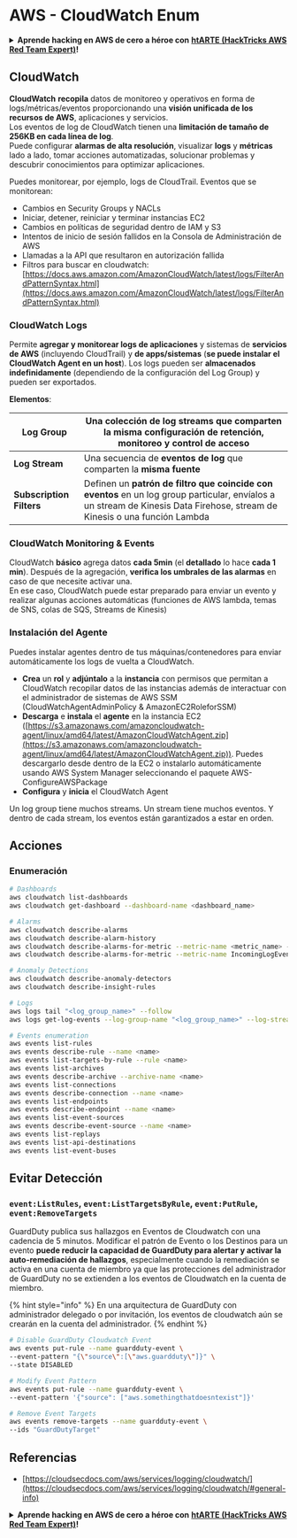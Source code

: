 # AWS - CloudWatch Enum

<details>

<summary><strong>Aprende hacking en AWS de cero a héroe con</strong> <a href="https://training.hacktricks.xyz/courses/arte"><strong>htARTE (HackTricks AWS Red Team Expert)</strong></a><strong>!</strong></summary>

Otras formas de apoyar a HackTricks:

* Si quieres ver a tu **empresa anunciada en HackTricks** o **descargar HackTricks en PDF**, consulta los [**PLANES DE SUSCRIPCIÓN**](https://github.com/sponsors/carlospolop)!
* Consigue el [**merchandising oficial de PEASS & HackTricks**](https://peass.creator-spring.com)
* Descubre [**La Familia PEASS**](https://opensea.io/collection/the-peass-family), nuestra colección de [**NFTs exclusivos**](https://opensea.io/collection/the-peass-family)
* **Únete al** 💬 [**grupo de Discord**](https://discord.gg/hRep4RUj7f) o al [**grupo de Telegram**](https://t.me/peass) o **sígueme** en **Twitter** 🐦 [**@carlospolopm**](https://twitter.com/carlospolopm)**.**
* **Comparte tus trucos de hacking enviando PRs a los repositorios de GitHub** [**HackTricks**](https://github.com/carlospolop/hacktricks) y [**HackTricks Cloud**](https://github.com/carlospolop/hacktricks-cloud).

</details>

## CloudWatch

**CloudWatch** **recopila** datos de monitoreo y operativos en forma de logs/métricas/eventos proporcionando una **visión unificada de los recursos de AWS**, aplicaciones y servicios.\
Los eventos de log de CloudWatch tienen una **limitación de tamaño de 256KB en cada línea de log**.\
Puede configurar **alarmas de alta resolución**, visualizar **logs** y **métricas** lado a lado, tomar acciones automatizadas, solucionar problemas y descubrir conocimientos para optimizar aplicaciones.

Puedes monitorear, por ejemplo, logs de CloudTrail. Eventos que se monitorean:

* Cambios en Security Groups y NACLs
* Iniciar, detener, reiniciar y terminar instancias EC2
* Cambios en políticas de seguridad dentro de IAM y S3
* Intentos de inicio de sesión fallidos en la Consola de Administración de AWS
* Llamadas a la API que resultaron en autorización fallida
* Filtros para buscar en cloudwatch: [https://docs.aws.amazon.com/AmazonCloudWatch/latest/logs/FilterAndPatternSyntax.html](https://docs.aws.amazon.com/AmazonCloudWatch/latest/logs/FilterAndPatternSyntax.html)

### CloudWatch Logs <a href="#cloudwatch-logs" id="cloudwatch-logs"></a>

Permite **agregar y monitorear logs de aplicaciones** y sistemas de **servicios de AWS** (incluyendo CloudTrail) y **de apps/sistemas** (**se puede instalar el CloudWatch Agent en un host**). Los logs pueden ser **almacenados indefinidamente** (dependiendo de la configuración del Log Group) y pueden ser exportados.

**Elementos**:

| **Log Group**            | Una **colección de log streams** que comparten la misma configuración de retención, monitoreo y control de acceso                                                     |
| ------------------------ | ---------------------------------------------------------------------------------------------------------------------------------------------------------- |
| **Log Stream**           | Una secuencia de **eventos de log** que comparten la **misma fuente**                                                                                                |
| **Subscription Filters** | Definen un **patrón de filtro que coincide con eventos** en un log group particular, envíalos a un stream de Kinesis Data Firehose, stream de Kinesis o una función Lambda |

### CloudWatch Monitoring & Events

CloudWatch **básico** agrega datos **cada 5min** (el **detallado** lo hace **cada 1 min**). Después de la agregación, **verifica los umbrales de las alarmas** en caso de que necesite activar una.\
En ese caso, CloudWatch puede estar preparado para enviar un evento y realizar algunas acciones automáticas (funciones de AWS lambda, temas de SNS, colas de SQS, Streams de Kinesis)

### Instalación del Agente

Puedes instalar agentes dentro de tus máquinas/contenedores para enviar automáticamente los logs de vuelta a CloudWatch.

* **Crea** un **rol** y **adjúntalo** a la **instancia** con permisos que permitan a CloudWatch recopilar datos de las instancias además de interactuar con el administrador de sistemas de AWS SSM (CloudWatchAgentAdminPolicy & AmazonEC2RoleforSSM)
* **Descarga** e **instala** el **agente** en la instancia EC2 ([https://s3.amazonaws.com/amazoncloudwatch-agent/linux/amd64/latest/AmazonCloudWatchAgent.zip](https://s3.amazonaws.com/amazoncloudwatch-agent/linux/amd64/latest/AmazonCloudWatchAgent.zip)). Puedes descargarlo desde dentro de la EC2 o instalarlo automáticamente usando AWS System Manager seleccionando el paquete AWS-ConfigureAWSPackage
* **Configura** y **inicia** el CloudWatch Agent

Un log group tiene muchos streams. Un stream tiene muchos eventos. Y dentro de cada stream, los eventos están garantizados a estar en orden.

## Acciones

### Enumeración
```bash
# Dashboards
aws cloudwatch list-dashboards
aws cloudwatch get-dashboard --dashboard-name <dashboard_name>

# Alarms
aws cloudwatch describe-alarms
aws cloudwatch describe-alarm-history
aws cloudwatch describe-alarms-for-metric --metric-name <metric_name> --namespace <namespace>
aws cloudwatch describe-alarms-for-metric --metric-name IncomingLogEvents --namespace AWS/Logs

# Anomaly Detections
aws cloudwatch describe-anomaly-detectors
aws cloudwatch describe-insight-rules

# Logs
aws logs tail "<log_group_name>" --follow
aws logs get-log-events --log-group-name "<log_group_name>" --log-stream-name "<log_stream_name>" --output text > <output_file>

# Events enumeration
aws events list-rules
aws events describe-rule --name <name>
aws events list-targets-by-rule --rule <name>
aws events list-archives
aws events describe-archive --archive-name <name>
aws events list-connections
aws events describe-connection --name <name>
aws events list-endpoints
aws events describe-endpoint --name <name>
aws events list-event-sources
aws events describe-event-source --name <name>
aws events list-replays
aws events list-api-destinations
aws events list-event-buses
```
## Evitar Detección

### `event:ListRules`, `event:ListTargetsByRule`, `event:PutRule`, `event:RemoveTargets`

GuardDuty publica sus hallazgos en Eventos de Cloudwatch con una cadencia de 5 minutos. Modificar el patrón de Evento o los Destinos para un evento **puede reducir la capacidad de GuardDuty para alertar y activar la auto-remediación de hallazgos**, especialmente cuando la remediación se activa en una cuenta de miembro ya que las protecciones del administrador de GuardDuty no se extienden a los eventos de Cloudwatch en la cuenta de miembro.

{% hint style="info" %}
En una arquitectura de GuardDuty con administrador delegado o por invitación, los eventos de cloudwatch aún se crearán en la cuenta del administrador.
{% endhint %}
```bash
# Disable GuardDuty Cloudwatch Event
aws events put-rule --name guardduty-event \
--event-pattern "{\"source\":[\"aws.guardduty\"]}" \
--state DISABLED

# Modify Event Pattern
aws events put-rule --name guardduty-event \
--event-pattern '{"source": ["aws.somethingthatdoesntexist"]}'

# Remove Event Targets
aws events remove-targets --name guardduty-event \
--ids "GuardDutyTarget"
```
## Referencias

* [https://cloudsecdocs.com/aws/services/logging/cloudwatch/](https://cloudsecdocs.com/aws/services/logging/cloudwatch/#general-info)

<details>

<summary><strong>Aprende hacking en AWS de cero a héroe con</strong> <a href="https://training.hacktricks.xyz/courses/arte"><strong>htARTE (HackTricks AWS Red Team Expert)</strong></a><strong>!</strong></summary>

Otras formas de apoyar a HackTricks:

* Si quieres ver a tu **empresa anunciada en HackTricks** o **descargar HackTricks en PDF** consulta los [**PLANES DE SUSCRIPCIÓN**](https://github.com/sponsors/carlospolop)!
* Consigue el [**merchandising oficial de PEASS & HackTricks**](https://peass.creator-spring.com)
* Descubre [**La Familia PEASS**](https://opensea.io/collection/the-peass-family), nuestra colección de [**NFTs**](https://opensea.io/collection/the-peass-family) exclusivos
* **Únete al** 💬 [**grupo de Discord**](https://discord.gg/hRep4RUj7f) o al [**grupo de telegram**](https://t.me/peass) o **sigue** a **Twitter** 🐦 [**@carlospolopm**](https://twitter.com/carlospolopm)**.**
* **Comparte tus trucos de hacking enviando PRs a los repositorios de GitHub** [**HackTricks**](https://github.com/carlospolop/hacktricks) y [**HackTricks Cloud**](https://github.com/carlospolop/hacktricks-cloud).

</details>
